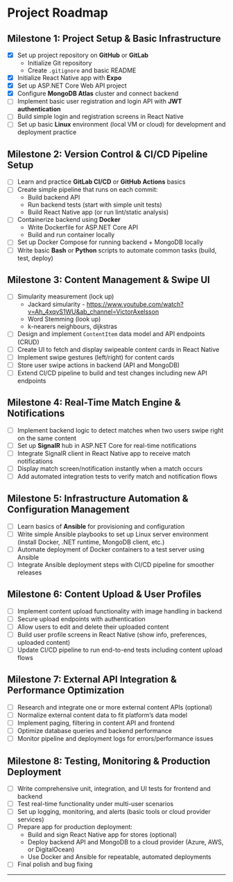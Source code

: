 # Project Roadmap

## Milestone 1: Project Setup & Basic Infrastructure
- [x] Set up project repository on **GitHub** or **GitLab**  
  - Initialize Git repository  
  - Create `.gitignore` and basic README  
- [x] Initialize React Native app with **Expo**  
- [x] Set up ASP.NET Core Web API project  
- [x] Configure **MongoDB Atlas** cluster and connect backend  
- [ ] Implement basic user registration and login API with **JWT authentication**  
- [ ] Build simple login and registration screens in React Native  
- [ ] Set up basic **Linux** environment (local VM or cloud) for development and deployment practice

## Milestone 2: Version Control & CI/CD Pipeline Setup
- [ ] Learn and practice **GitLab CI/CD** or **GitHub Actions** basics  
- [ ] Create simple pipeline that runs on each commit:  
  - Build backend API  
  - Run backend tests (start with simple unit tests)  
  - Build React Native app (or run lint/static analysis)  
- [ ] Containerize backend using **Docker**  
  - Write Dockerfile for ASP.NET Core API  
  - Build and run container locally  
- [ ] Set up Docker Compose for running backend + MongoDB locally  
- [ ] Write basic **Bash** or **Python** scripts to automate common tasks (build, test, deploy)

## Milestone 3: Content Management & Swipe UI
- [ ] Simularity measurement (lock up)
  - Jackard simularity - https://www.youtube.com/watch?v=Ah_4xqvS1WU&ab_channel=VictorAxelsson
  - Word Stemming (look up)
  - k-nearers neighbours, dijkstras
- [ ] Design and implement `ContentItem` data model and API endpoints (CRUD)  
- [ ] Create UI to fetch and display swipeable content cards in React Native  
- [ ] Implement swipe gestures (left/right) for content cards  
- [ ] Store user swipe actions in backend (API and MongoDB)  
- [ ] Extend CI/CD pipeline to build and test changes including new API endpoints

## Milestone 4: Real-Time Match Engine & Notifications
- [ ] Implement backend logic to detect matches when two users swipe right on the same content  
- [ ] Set up **SignalR** hub in ASP.NET Core for real-time notifications  
- [ ] Integrate SignalR client in React Native app to receive match notifications  
- [ ] Display match screen/notification instantly when a match occurs  
- [ ] Add automated integration tests to verify match and notification flows

## Milestone 5: Infrastructure Automation & Configuration Management
- [ ] Learn basics of **Ansible** for provisioning and configuration  
- [ ] Write simple Ansible playbooks to set up Linux server environment (install Docker, .NET runtime, MongoDB client, etc.)  
- [ ] Automate deployment of Docker containers to a test server using Ansible  
- [ ] Integrate Ansible deployment steps with CI/CD pipeline for smoother releases

## Milestone 6: Content Upload & User Profiles
- [ ] Implement content upload functionality with image handling in backend  
- [ ] Secure upload endpoints with authentication  
- [ ] Allow users to edit and delete their uploaded content  
- [ ] Build user profile screens in React Native (show info, preferences, uploaded content)  
- [ ] Update CI/CD pipeline to run end-to-end tests including content upload flows

## Milestone 7: External API Integration & Performance Optimization
- [ ] Research and integrate one or more external content APIs (optional)  
- [ ] Normalize external content data to fit platform’s data model  
- [ ] Implement paging, filtering in content API and frontend  
- [ ] Optimize database queries and backend performance  
- [ ] Monitor pipeline and deployment logs for errors/performance issues

## Milestone 8: Testing, Monitoring & Production Deployment
- [ ] Write comprehensive unit, integration, and UI tests for frontend and backend  
- [ ] Test real-time functionality under multi-user scenarios  
- [ ] Set up logging, monitoring, and alerts (basic tools or cloud provider services)  
- [ ] Prepare app for production deployment:  
  - Build and sign React Native app for stores (optional)  
  - Deploy backend API and MongoDB to a cloud provider (Azure, AWS, or DigitalOcean)  
  - Use Docker and Ansible for repeatable, automated deployments  
- [ ] Final polish and bug fixing

---
